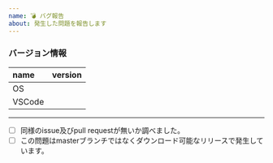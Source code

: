 ```yaml
---
name: 💣 バグ報告
about: 発生した問題を報告します
---
```


<!-- ここに本文をお書きください -->

<!-- ご自身のOSやVSCodeのバージョン情報を提供していただくことでバグの再現が可能な場合があります。 -->
### バージョン情報
| name   | version |
| :----- | :------ |
| OS     |         |
| VSCode |         |

---

<!-- [ ] を [x] に置き換えてチェックを入れてください -->
- [ ] 同様のissue及びpull requestが無いか調べました。
- [ ] この問題はmasterブランチではなくダウンロード可能なリリースで発生しています。

